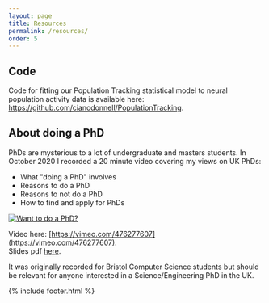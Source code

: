 ```yaml
---
layout: page
title: Resources
permalink: /resources/
order: 5
---
```


## Code
Code for fitting our Population Tracking statistical model to neural population activity data is available here: <https://github.com/cianodonnell/PopulationTracking>.

## About doing a PhD

PhDs are mysterious to a lot of undergraduate and masters students. In October 2020 I recorded a 20 minute video covering my views on UK PhDs:

- What "doing a PhD" involves
- Reasons to do a PhD
- Reasons to not do a PhD
- How to find and apply for PhDs

[![Want to do a PhD?](https://github.com/odonnellgroup/odonnellgroup.github.io/raw/master/docs/PhDvideo_screenshot.png)](https://vimeo.com/476277607 "Want to do a PhD?")

Video here: [https://vimeo.com/476277607](https://vimeo.com/476277607).  
Slides pdf [here](https://github.com/odonnellgroup/odonnellgroup.github.io/raw/master/docs/DoingAPhD_CianODonnell.pdf).

It was originally recorded for Bristol Computer Science students but should be relevant for anyone interested in a Science/Engineering PhD in the UK.

{% include footer.html %}
